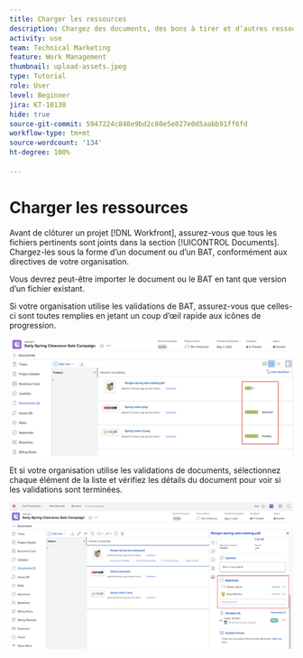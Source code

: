 ```yaml
---
title: Charger les ressources
description: Chargez des documents, des bons à tirer et d’autres ressources dans le projet avant de le fermer pour vous assurer que toutes les données pertinentes sont associées au projet.
activity: use
team: Technical Marketing
feature: Work Management
thumbnail: upload-assets.jpeg
type: Tutorial
role: User
level: Beginner
jira: KT-10138
hide: true
source-git-commit: 5947224c840e9bd2c80e5e027e0d5aabb91ff6fd
workflow-type: tm+mt
source-wordcount: '134'
ht-degree: 100%

---
```


# Charger les ressources

Avant de clôturer un projet [!DNL Workfront], assurez-vous que tous les fichiers pertinents sont joints dans la section [!UICONTROL Documents]. Chargez-les sous la forme d’un document ou d’un BAT, conformément aux directives de votre organisation.

Vous devrez peut-être importer le document ou le BAT en tant que version d’un fichier existant.

Si votre organisation utilise les validations de BAT, assurez-vous que celles-ci sont toutes remplies en jetant un coup d’œil rapide aux icônes de progression.

![Page Documents affichant les icônes de progression des BAT](assets/planner-fund-proof-progress-icons.png)

Et si votre organisation utilise les validations de documents, sélectionnez chaque élément de la liste et vérifiez les détails du document pour voir si les validations sont terminées.

![Résumé latéral sur la page Documents affichant la validation du document](assets/planner-fund-document-approval.png)

<!---
learn more urls
Create proofs
Add new documents to Workfront
--->
